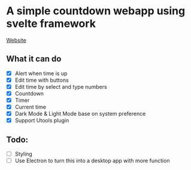 # A simple countdown webapp using svelte framework
[Website](https://timer.jacky.life/)
## What it can do
- [X] Alert when time is up
- [X] Edit time with buttons
- [X] Edit time by select and type numbers
- [X] Countdown
- [X] Timer
- [X] Current time
- [X] Dark Mode & Light Mode base on system preference
- [X] Support Utools plugin
## Todo:
- [ ] Styling
- [ ] Use Electron to turn this into a desktop app with more function